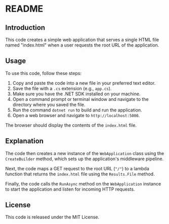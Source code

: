 # README

## Introduction

This code creates a simple web application that serves a single HTML file named "index.html" when a user requests the root URL of the application.

## Usage

To use this code, follow these steps:

1. Copy and paste the code into a new file in your preferred text editor.
2. Save the file with a `.cs` extension (e.g., `app.cs`).
3. Make sure you have the .NET SDK installed on your machine.
4. Open a command prompt or terminal window and navigate to the directory where you saved the file.
5. Run the command `dotnet run` to build and run the application.
6. Open a web browser and navigate to `http://localhost:5000`.

The browser should display the contents of the `index.html` file.

## Explanation
The code then creates a new instance of the `WebApplication` class using the `CreateBuilder` method, which sets up the application's middleware pipeline.

Next, the code maps a GET request to the root URL (`"/"`) to a lambda function that returns the `index.html` file using the `Results.File` method.

Finally, the code calls the `RunAsync` method on the `WebApplication` instance to start the application and listen for incoming HTTP requests.

## License

This code is released under the MIT License.